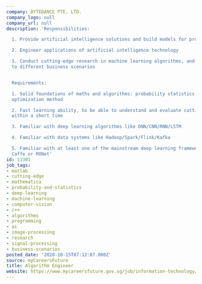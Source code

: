 ```yaml
---
company: BYTEDANCE PTE. LTD.
company_logo: null
company_url: null
description: 'Responsibilities:

  1. Provide artificial intelligence solutions and build models for product application

  2. Engineer applications of artificial intelligence technology

  3. Conduct cutting-edge research in machine learning algorithms, and apply the technology
  to different business scenarios


  Requirements:

  1. Solid foundations of maths and algorithms: probability statistics and numerical
  optimization method

  2. Fast learning ability, to be able to understand and evaluate cutting edge paper
  within a short time

  3. Familiar with deep learning algorithms like DNN/CNN/RNN/LSTM

  4. Familiar with data systems like Hadoop/Spark/Flink/Kafka

  5. Familiar with at least one of the mainstream deep learning frameworks, like TensorFlow,
  Caffe or MXNet'
id: 11301
job_tags:
- matlab
- cutting-edge
- mathematica
- probability-and-statistics
- deep-learning
- machine-learning
- computer-vision
- c++
- algorithms
- programming
- ai
- image-processing
- research
- signal-processing
- business-scenarios
posted_date: '2020-10-15T07:12:07.000Z'
source: myCareersFuture
title: Algorithm Engineer
website: https://www.mycareersfuture.gov.sg/job/information-technology/algorithm-engineer-bytedance-f07a1e497a75d521c53a04380762d56d
---
```

